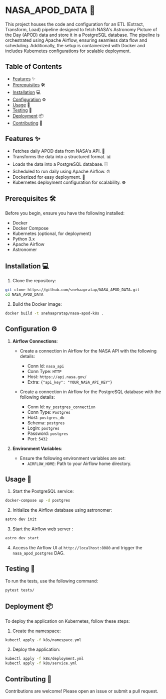 # NASA_APOD_DATA 🚀

This project houses the code and configuration for an ETL (Extract, Transform, Load) pipeline designed to fetch NASA's Astronomy Picture of the Day (APOD) data and store it in a PostgreSQL database. The pipeline is orchestrated using Apache Airflow, ensuring seamless data flow and scheduling. Additionally, the setup is containerized with Docker and includes Kubernetes configurations for scalable deployment.

## Table of Contents

- [Features](#features) ✨
- [Prerequisites](#prerequisites) 🛠️
- [Installation](#installation) 💻
- [Configuration](#configuration) ⚙️
- [Usage](#usage) 🔧
- [Testing](#testing) 🧪
- [Deployment](#deployment) 📦
- [Contributing](#contributing) 🤝

## Features ✨

- Fetches daily APOD data from NASA's API. 🌠
- Transforms the data into a structured format. 📊
- Loads the data into a PostgreSQL database. 🗄️
- Scheduled to run daily using Apache Airflow. ⏰
- Dockerized for easy deployment. 🐳
- Kubernetes deployment configuration for scalability. ☸️

## Prerequisites 🛠️

Before you begin, ensure you have the following installed:

- Docker
- Docker Compose
- Kubernetes (optional, for deployment)
- Python 3.x
- Apache Airflow
- Astronomer

## Installation 💻

1. Clone the repository:

```bash
git clone https://github.com/snehaapratap/NASA_APOD_DATA.git
cd NASA_APOD_DATA
```

2. Build the Docker image:

```bash
docker build -t snehaapratap/nasa-apod-k8s .
```

## Configuration ⚙️

1. **Airflow Connections**:
   - Create a connection in Airflow for the NASA API with the following details:
     - Conn Id: `nasa_api`
     - Conn Type: `HTTP`
     - Host: `https://api.nasa.gov/`
     - Extra: `{"api_key": "YOUR_NASA_API_KEY"}`

   - Create a connection in Airflow for the PostgreSQL database with the following details:
     - Conn Id: `my_postgres_connection`
     - Conn Type: `Postgres`
     - Host: `postgres_db`
     - Schema: `postgres`
     - Login: `postgres`
     - Password: `postgres`
     - Port: `5432`

2. **Environment Variables**:
   - Ensure the following environment variables are set:
     - `AIRFLOW_HOME`: Path to your Airflow home directory.

## Usage 🔧

1. Start the PostgreSQL service:

```bash
docker-compose up -d postgres
```

2. Initialize the Airflow database using astronomer:

```bash
astro dev init
```

3. Start the Airflow web server :

```bash
astro dev start

```

4. Access the Airflow UI at `http://localhost:8080` and trigger the `nasa_apod_postgres` DAG.

## Testing 🧪

To run the tests, use the following command:

```bash
pytest tests/
```

## Deployment 📦

To deploy the application on Kubernetes, follow these steps:

1. Create the namespace:

```bash
kubectl apply -f k8s/namespace.yml
```

2. Deploy the application:

```bash
kubectl apply -f k8s/deployment.yml
kubectl apply -f k8s/service.yml
```

## Contributing 🤝

Contributions are welcome! Please open an issue or submit a pull request.
